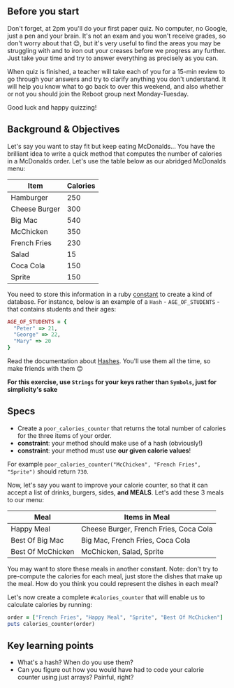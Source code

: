 ## Before you start

Don't forget, at 2pm you'll do your first paper quiz. No computer, no Google, just a pen and your brain. It's not an exam and you won't receive grades, so don't worry about that 😊, but it's very useful to find the areas you may be struggling with and to iron out your creases before we progress any further. Just take your time and try to answer everything as precisely as you can.

When quiz is finished, a teacher will take each of you for a 15-min review to go through your answers and try to clarify anything you don't understand. It will help you know what to go back to over this weekend, and also whether or not you should join the Reboot group next Monday-Tuesday.

Good luck and happy quizzing!


## Background & Objectives

Let's say you want to stay fit but keep eating McDonalds... You have the brilliant idea to write a quick method that computes the number of calories in a McDonalds order. Let's use the table below as our abridged McDonalds menu:

<table class="table">
  <thead>
    <tr>
      <th>Item</th>
      <th>Calories</th>
    </tr>
  </thead>
  <tbody>
    <tr>
      <td>Hamburger</td>
      <td>250</td>
    </tr>
    <tr>
      <td>Cheese Burger</td>
      <td>300</td>
    </tr>
    <tr>
      <td>Big Mac</td>
      <td>540</td>
    </tr>
    <tr>
      <td>McChicken</td>
      <td>350</td>
    </tr>
    <tr>
      <td>French Fries</td>
      <td>230</td>
    </tr>
    <tr>
      <td>Salad</td>
      <td>15</td>
    </tr>
    <tr>
      <td>Coca Cola</td>
      <td>150</td>
    </tr>
    <tr>
      <td>Sprite</td>
      <td>150</td>
    </tr>
  </tbody>
</table>

You need to store this information in a ruby [constant](http://en.wikibooks.org/wiki/Ruby_Programming/Syntax/Variables_and_Constants#Constants) to create a kind of database.
For instance, below is an example of a `Hash` - `AGE_OF_STUDENTS` - that contains students and their ages:

```ruby
AGE_OF_STUDENTS = {
  "Peter" => 21,
  "George" => 22,
  "Mary" => 20
}
```

Read the documentation about [Hashes](https://ruby-doc.org/core-2.3.4/Hash.html).
You'll use them all the time, so make friends with them 😊

**For this exercise, use `Strings` for your keys rather than `Symbols`, just for simplicity's sake**

## Specs

- Create a `poor_calories_counter` that returns the total number of calories for the three items of your order.
- **constraint**: your method should make use of a hash (obviously!)
- **constraint**: your method must use **our given calorie values**!

For example `poor_calories_counter("McChicken", "French Fries", "Sprite")` should return `730`.

Now, let's say you want to improve your calorie counter, so that it can accept a list of drinks, burgers, sides, **and MEALS**. Let's add these 3 meals to our menu:

<table class="table">
  <thead>
    <tr>
      <th>Meal</th>
      <th>Items in Meal</th>
    </tr>
  </thead>
  <tbody>
    <tr>
      <td>Happy Meal</td>
      <td>Cheese Burger, French Fries, Coca Cola</td>
    </tr>
    <tr>
      <td>Best Of Big Mac</td>
      <td>Big Mac, French Fries, Coca Cola</td>
    </tr>
    <tr>
      <td>Best Of McChicken</td>
      <td>McChicken, Salad, Sprite</td>
    </tr>
  </tbody>
</table>

You may want to store these meals in another constant. Note: don't try to pre-compute the calories for each meal,
just store the dishes that make up the meal. How do you think you could represent the dishes in each meal?

Let's now create a complete `#calories_counter` that will enable us to calculate calories by running:

```ruby
order = ["French Fries", "Happy Meal", "Sprite", "Best Of McChicken"]
puts calories_counter(order)
```

## Key learning points

- What's a hash? When do you use them?
- Can you figure out how you would have had to code your calorie counter using just arrays? Painful, right?

